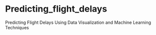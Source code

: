 # Predicting_flight_delays
Predicting Flight Delays Using Data Visualization and Machine Learning Techniques
